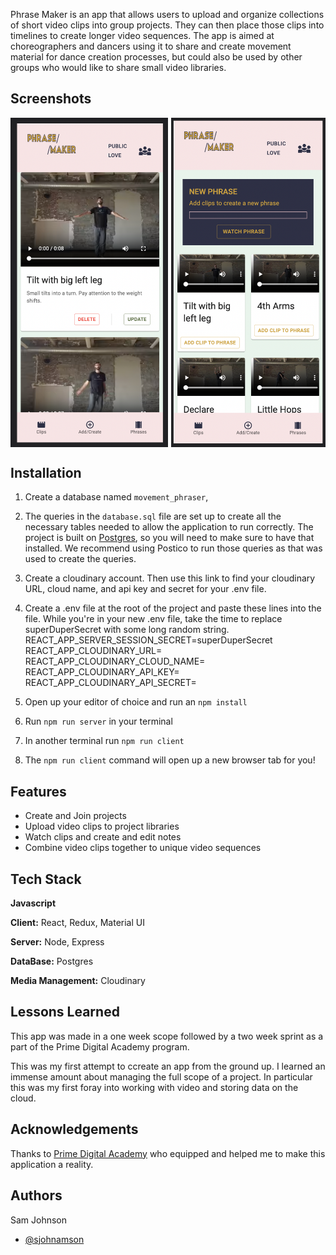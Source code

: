 

Phrase Maker is an app that allows users to upload and organize collections of short video clips into group projects. They can then place those clips into timelines to create longer video sequences. The app is aimed at choreographers and dancers using it to share and create movement material for dance creation processes, but could also be used by other groups who would like to share small video libraries.

## Screenshots
  <div style="display:flex; justify-content:space-between;">
      <img src="/src/images/PM%20Screen1.png" style="width:50%;" alt= Screenshot1>
      <img src="/src/images/PM%20Screen2.png" style="width:49%" alt= Screenshot2>
  </div>

## Installation
1. Create a database named `movement_phraser`,
2. The queries in the `database.sql` file are set up to create all the necessary tables needed to allow the application to run correctly. The project is built on [Postgres](https://www.postgresql.org/download/), so you will need to make sure to have that installed. We recommend using Postico to run those queries as that was used to create the queries.
3. Create a cloudinary account. Then use this link to find your cloudinary URL, cloud name, and api key and secret for your .env file.
4. Create a .env file at the root of the project and paste these lines into the file. While you're in your new .env file, take the time to replace superDuperSecret with some long random string.
   REACT_APP_SERVER_SESSION_SECRET=superDuperSecret
   REACT_APP_CLOUDINARY_URL=
   REACT_APP_CLOUDINARY_CLOUD_NAME=
   REACT_APP_CLOUDINARY_API_KEY=
   REACT_APP_CLOUDINARY_API_SECRET=

5. Open up your editor of choice and run an `npm install`
6. Run `npm run server` in your terminal
7. In another terminal run `npm run client` 
8. The `npm run client` command will open up a new browser tab for you!

## Features

- Create and Join projects
- Upload video clips to project libraries
- Watch clips and create and edit notes
- Combine video clips together to unique video sequences


## Tech Stack
**Javascript**

**Client:** React, Redux, Material UI

**Server:** Node, Express

**DataBase:** Postgres

**Media Management:** Cloudinary

## Lessons Learned

This app was made in a one week scope followed by a two week sprint as a part of the Prime Digital Academy program. 

This was my first attempt to ccreate an app from the ground up. I learned an immense amount about managing the full scope of a project. In particular this was my first foray into working with video and storing data on the cloud.

## Acknowledgements

Thanks to [Prime Digital Academy](www.primeacademy.io) who equipped and helped me to make this application a reality. 


## Authors
Sam Johnson 
- [@sjohnamson](https://www.github.com/sjohnamson)